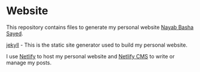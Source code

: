 # Website

This repository contains files to generate my personal website [Nayab Basha Sayed](https://www.nayab.xyz).

[jekyll](https://jekyllrb.com) - This is the static site generator used to build my personal website.

I use [Netlify](https://www.netlify.com) to host my personal website and [Netlify CMS](https://www.netlifycms.org) to write or manage my posts.
